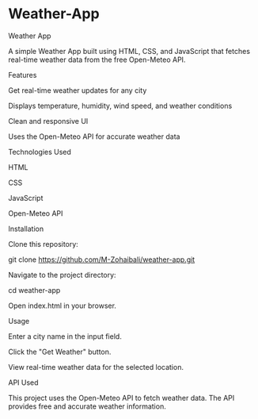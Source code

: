 # Weather-App
Weather App

A simple Weather App built using HTML, CSS, and JavaScript that fetches real-time weather data from the free Open-Meteo API.

Features

Get real-time weather updates for any city

Displays temperature, humidity, wind speed, and weather conditions

Clean and responsive UI

Uses the Open-Meteo API for accurate weather data

Technologies Used

HTML

CSS

JavaScript

Open-Meteo API

Installation

Clone this repository:

git clone https://github.com/M-Zohaibali/weather-app.git

Navigate to the project directory:

cd weather-app

Open index.html in your browser.

Usage

Enter a city name in the input field.

Click the "Get Weather" button.

View real-time weather data for the selected location.

API Used

This project uses the Open-Meteo API to fetch weather data. The API provides free and accurate weather information.
